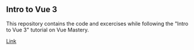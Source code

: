 ## Intro to Vue 3

This repository contains the code and excercises while following the "Intro to Vue 3" tutorial on Vue Mastery.

[Link](https://www.vuemastery.com/courses/intro-to-vue-3/intro-to-vue3)